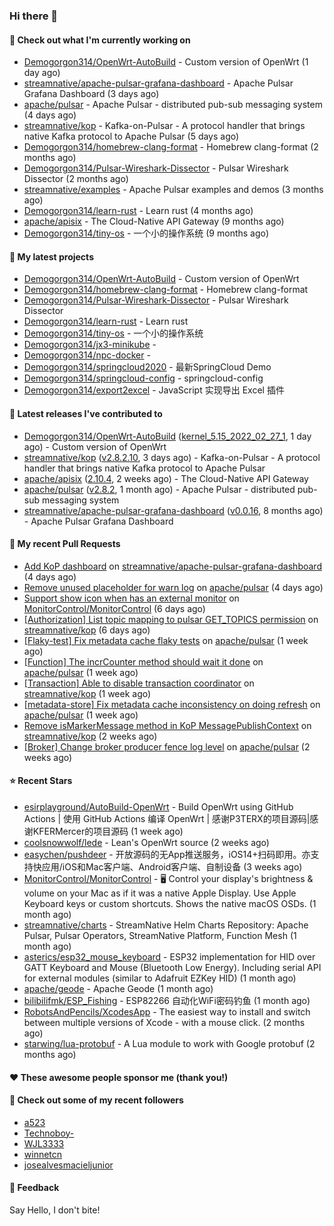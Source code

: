 ### Hi there 👋

#### 👷 Check out what I'm currently working on

- [Demogorgon314/OpenWrt-AutoBuild](https://github.com/Demogorgon314/OpenWrt-AutoBuild) - Custom version of OpenWrt (1 day ago)
- [streamnative/apache-pulsar-grafana-dashboard](https://github.com/streamnative/apache-pulsar-grafana-dashboard) - Apache Pulsar Grafana Dashboard (3 days ago)
- [apache/pulsar](https://github.com/apache/pulsar) - Apache Pulsar - distributed pub-sub messaging system (4 days ago)
- [streamnative/kop](https://github.com/streamnative/kop) - Kafka-on-Pulsar - A protocol handler that brings native Kafka protocol to Apache Pulsar (5 days ago)
- [Demogorgon314/homebrew-clang-format](https://github.com/Demogorgon314/homebrew-clang-format) - Homebrew clang-format (2 months ago)
- [Demogorgon314/Pulsar-Wireshark-Dissector](https://github.com/Demogorgon314/Pulsar-Wireshark-Dissector) - Pulsar Wireshark Dissector (2 months ago)
- [streamnative/examples](https://github.com/streamnative/examples) - Apache Pulsar examples and demos (3 months ago)
- [Demogorgon314/learn-rust](https://github.com/Demogorgon314/learn-rust) - Learn rust (4 months ago)
- [apache/apisix](https://github.com/apache/apisix) - The Cloud-Native API Gateway (9 months ago)
- [Demogorgon314/tiny-os](https://github.com/Demogorgon314/tiny-os) - 一个小的操作系统 (9 months ago)

#### 🌱 My latest projects

- [Demogorgon314/OpenWrt-AutoBuild](https://github.com/Demogorgon314/OpenWrt-AutoBuild) - Custom version of OpenWrt
- [Demogorgon314/homebrew-clang-format](https://github.com/Demogorgon314/homebrew-clang-format) - Homebrew clang-format
- [Demogorgon314/Pulsar-Wireshark-Dissector](https://github.com/Demogorgon314/Pulsar-Wireshark-Dissector) - Pulsar Wireshark Dissector
- [Demogorgon314/learn-rust](https://github.com/Demogorgon314/learn-rust) - Learn rust
- [Demogorgon314/tiny-os](https://github.com/Demogorgon314/tiny-os) - 一个小的操作系统
- [Demogorgon314/jx3-minikube](https://github.com/Demogorgon314/jx3-minikube) - 
- [Demogorgon314/npc-docker](https://github.com/Demogorgon314/npc-docker) - 
- [Demogorgon314/springcloud2020](https://github.com/Demogorgon314/springcloud2020) - 最新SpringCloud Demo
- [Demogorgon314/springcloud-config](https://github.com/Demogorgon314/springcloud-config) - springcloud-config 
- [Demogorgon314/export2excel](https://github.com/Demogorgon314/export2excel) - JavaScript 实现导出 Excel 插件

#### 🔭 Latest releases I've contributed to

- [Demogorgon314/OpenWrt-AutoBuild](https://github.com/Demogorgon314/OpenWrt-AutoBuild) ([kernel_5.15_2022_02_27_1](https://github.com/Demogorgon314/OpenWrt-AutoBuild/releases/tag/kernel_5.15_2022_02_27_1), 1 day ago) - Custom version of OpenWrt
- [streamnative/kop](https://github.com/streamnative/kop) ([v2.8.2.10](https://github.com/streamnative/kop/releases/tag/v2.8.2.10), 3 days ago) - Kafka-on-Pulsar - A protocol handler that brings native Kafka protocol to Apache Pulsar
- [apache/apisix](https://github.com/apache/apisix) ([2.10.4](https://github.com/apache/apisix/releases/tag/2.10.4), 2 weeks ago) - The Cloud-Native API Gateway
- [apache/pulsar](https://github.com/apache/pulsar) ([v2.8.2](https://github.com/apache/pulsar/releases/tag/v2.8.2), 1 month ago) - Apache Pulsar - distributed pub-sub messaging system
- [streamnative/apache-pulsar-grafana-dashboard](https://github.com/streamnative/apache-pulsar-grafana-dashboard) ([v0.0.16](https://github.com/streamnative/apache-pulsar-grafana-dashboard/releases/tag/v0.0.16), 8 months ago) - Apache Pulsar Grafana Dashboard

#### 🔨 My recent Pull Requests

- [Add KoP dashboard](https://github.com/streamnative/apache-pulsar-grafana-dashboard/pull/75) on [streamnative/apache-pulsar-grafana-dashboard](https://github.com/streamnative/apache-pulsar-grafana-dashboard) (4 days ago)
- [Remove unused placeholder for warn log](https://github.com/apache/pulsar/pull/14439) on [apache/pulsar](https://github.com/apache/pulsar) (4 days ago)
- [Support show icon when has an external monitor](https://github.com/MonitorControl/MonitorControl/pull/957) on [MonitorControl/MonitorControl](https://github.com/MonitorControl/MonitorControl) (6 days ago)
- [[Authorization] List topic mapping to pulsar GET_TOPICS permission](https://github.com/streamnative/kop/pull/1103) on [streamnative/kop](https://github.com/streamnative/kop) (6 days ago)
- [[Flaky-test] Fix metadata cache flaky tests](https://github.com/apache/pulsar/pull/14373) on [apache/pulsar](https://github.com/apache/pulsar) (1 week ago)
- [[Function] The incrCounter method should wait it done](https://github.com/apache/pulsar/pull/14354) on [apache/pulsar](https://github.com/apache/pulsar) (1 week ago)
- [[Transaction] Able to disable transaction coordinator](https://github.com/streamnative/kop/pull/1094) on [streamnative/kop](https://github.com/streamnative/kop) (1 week ago)
- [[metadata-store] Fix metadata cache inconsistency on doing refresh](https://github.com/apache/pulsar/pull/14283) on [apache/pulsar](https://github.com/apache/pulsar) (1 week ago)
- [Remove isMarkerMessage method in KoP MessagePublishContext](https://github.com/streamnative/kop/pull/1064) on [streamnative/kop](https://github.com/streamnative/kop) (2 weeks ago)
- [[Broker] Change broker producer fence log level](https://github.com/apache/pulsar/pull/14196) on [apache/pulsar](https://github.com/apache/pulsar) (2 weeks ago)

#### ⭐ Recent Stars

- [esirplayground/AutoBuild-OpenWrt](https://github.com/esirplayground/AutoBuild-OpenWrt) - Build OpenWrt using GitHub Actions | 使用 GitHub Actions 编译 OpenWrt | 感谢P3TERX的项目源码|感谢KFERMercer的项目源码 (1 week ago)
- [coolsnowwolf/lede](https://github.com/coolsnowwolf/lede) - Lean&#39;s OpenWrt source (2 weeks ago)
- [easychen/pushdeer](https://github.com/easychen/pushdeer) - 开放源码的无App推送服务，iOS14&#43;扫码即用。亦支持快应用/iOS和Mac客户端、Android客户端、自制设备 (3 weeks ago)
- [MonitorControl/MonitorControl](https://github.com/MonitorControl/MonitorControl) - 🖥 Control your display&#39;s brightness &amp; volume on your Mac as if it was a native Apple Display. Use Apple Keyboard keys or custom shortcuts. Shows the native macOS OSDs. (1 month ago)
- [streamnative/charts](https://github.com/streamnative/charts) - StreamNative Helm Charts Repository: Apache Pulsar, Pulsar Operators, StreamNative Platform, Function Mesh (1 month ago)
- [asterics/esp32_mouse_keyboard](https://github.com/asterics/esp32_mouse_keyboard) - ESP32 implementation for HID over GATT Keyboard and Mouse (Bluetooth Low Energy). Including serial API for external modules (similar to Adafruit EZKey HID) (1 month ago)
- [apache/geode](https://github.com/apache/geode) - Apache Geode (1 month ago)
- [bilibilifmk/ESP_Fishing](https://github.com/bilibilifmk/ESP_Fishing) - ESP82266 自动化WiFi密码钓鱼 (1 month ago)
- [RobotsAndPencils/XcodesApp](https://github.com/RobotsAndPencils/XcodesApp) - The easiest way to install and switch between multiple versions of Xcode - with a mouse click.  (2 months ago)
- [starwing/lua-protobuf](https://github.com/starwing/lua-protobuf) - A Lua module to work with Google protobuf (2 months ago)

#### ❤️ These awesome people sponsor me (thank you!)


#### 👯 Check out some of my recent followers

- [a523](https://github.com/a523)
- [Technoboy-](https://github.com/Technoboy-)
- [WJL3333](https://github.com/WJL3333)
- [winnetcn](https://github.com/winnetcn)
- [josealvesmacieljunior](https://github.com/josealvesmacieljunior)

#### 💬 Feedback

Say Hello, I don't bite!

